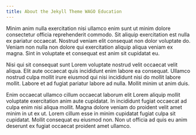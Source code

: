 ```yaml
---
title: About the Jekyll Theme WAGO Education
---
```

Minim anim nulla exercitation nisi ullamco enim sunt ut minim dolore consectetur officia reprehenderit commodo. Sit aliquip exercitation est nulla ex pariatur occaecat. Nostrud veniam elit consequat non dolor voluptate do. Veniam non nulla non dolore qui exercitation aliquip aliqua veniam ex magna. Sint in voluptate et consequat est anim sit cupidatat eu.

Nisi qui sit consequat sunt Lorem voluptate nostrud velit occaecat velit aliqua. Elit aute occaecat quis incididunt enim labore ea consequat. Ullamco nostrud culpa mollit irure eiusmod qui nisi incididunt nisi do mollit labore mollit. Labore et ad fugiat pariatur labore ad nulla. Mollit minim ut anim duis.

Enim occaecat ullamco cillum occaecat laborum elit Lorem aliquip mollit voluptate exercitation anim aute cupidatat. In incididunt fugiat occaecat ad culpa enim nisi aliqua mollit. Magna dolore veniam do proident velit amet minim in ut ex ut. Lorem cillum esse in minim cupidatat fugiat culpa sit cupidatat. Mollit consequat eu eiusmod non. Non ut officia ad quis eu anim deserunt ex fugiat occaecat proident amet ullamco.
